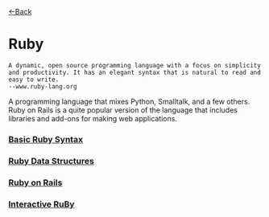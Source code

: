 [\<\-Back](http://euclid.nmu.edu:3000/ovoisine/CS326/wiki)

# Ruby
```
A dynamic, open source programming language with a focus on simplicity and productivity. It has an elegant syntax that is natural to read and easy to write.
--www.ruby-lang.org
```
A programming language that mixes Python, Smalltalk, and a few others. Ruby on Rails is a quite popular version of the language that includes libraries and add-ons for making web applications.

### [Basic Ruby Syntax](http://euclid.nmu.edu:3000/ovoisine/CS326/wiki/Basic-Ruby-Syntax)

### [Ruby Data Structures](http://euclid.nmu.edu:3000/ovoisine/CS326/wiki/Ruby-Data-Scructures)

### [Ruby on Rails](http://euclid.nmu.edu:3000/ovoisine/CS326/wiki/Ruby-on-Rails)

### [Interactive RuBy](http://euclid.nmu.edu:3000/ovoisine/CS326/wiki/IRB)

